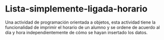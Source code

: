 # Lista-simplemente-ligada-horario
Una actividad de programación orientada a objetos, esta actividad tiene la funcionalidad de imprimir el horario de un alumno y se ordene de acuerdo al día y hora independientemente de cómo se hayan insertado los datos.
